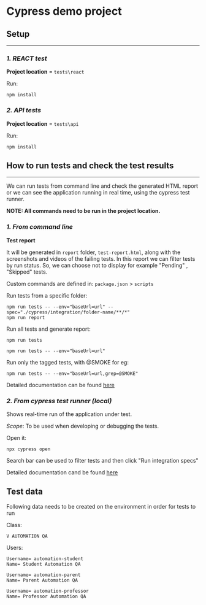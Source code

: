 # Cypress demo project

## Setup

---

### **_1. REACT test_**

**Project location** = `tests\react`

Run:

```
npm install
```

### **_2. API tests_**

**Project location** = `tests\api`

Run:

```
npm install
```

## How to run tests and check the test results

---

We can run tests from command line and check the generated HTML report or we can see the application running in real time, using the cypress test runner.

**NOTE: All commands need to be run in the project location.**

### **_1. From command line_**

**Test report**

It will be generated in `report` folder, `test-report.html`, along with the screenshots and videos of the failing tests.
In this report we can filter tests by run status. So, we can choose not to display for example "Pending" , "Skipped" tests.

Custom commands are defined in: `package.json` > `scripts`

Run tests from a specific folder:

```
npm run tests -- --env="baseUrl=url" --spec="./cypress/integration/folder-name/**/*"
npm run report
```

Run all tests and generate report:

```
npm run tests
```

```
npm run tests -- --env="baseUrl=url"
```

Run only the tagged tests, with @SMOKE for eg:

```
npm run tests -- --env="baseUrl=url,grep=@SMOKE"
```

Detailed documentation can be found [here](https://docs.cypress.io/guides/guides/command-line.html#cypress-run)

### **_2. From cypress test runner (local)_**

Shows real-time run of the application under test.

_Scope_: To be used when developing or debugging the tests.

Open it:

```
npx cypress open
```

Search bar can be used to filter tests and then click "Run integration specs"

Detailed documentation cand be found [here](https://docs.cypress.io/guides/core-concepts/test-runner.html#Overview)

## Test data

Following data needs to be created on the environment in order for tests to run

Class:

```
V AUTOMATION QA
```

Users:

```
Username= automation-student
Name= Student Automation QA
```

```
Username= automation-parent
Name= Parent Automation QA
```

```
Username= automation-professor
Name= Professor Automation QA
```
